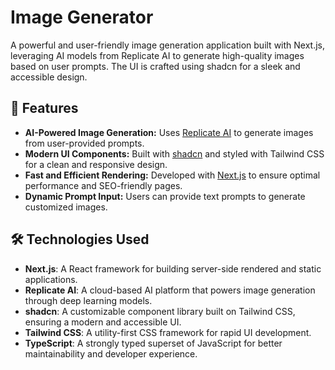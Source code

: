 # Image Generator

A powerful and user-friendly image generation application built with Next.js, leveraging AI models from Replicate AI to generate high-quality images based on user prompts. The UI is crafted using shadcn for a sleek and accessible design.

## 🚀 Features

- **AI-Powered Image Generation:** Uses [Replicate AI](https://replicate.com/) to generate images from user-provided prompts.
- **Modern UI Components:** Built with [shadcn](https://shadcn.dev/) and styled with Tailwind CSS for a clean and responsive design.
- **Fast and Efficient Rendering:** Developed with [Next.js](https://nextjs.org/) to ensure optimal performance and SEO-friendly pages.
- **Dynamic Prompt Input:** Users can provide text prompts to generate customized images.


## 🛠️ Technologies Used

- **Next.js**: A React framework for building server-side rendered and static applications.
- **Replicate AI**: A cloud-based AI platform that powers image generation through deep learning models.
- **shadcn**: A customizable component library built on Tailwind CSS, ensuring a modern and accessible UI.
- **Tailwind CSS**: A utility-first CSS framework for rapid UI development.
- **TypeScript**: A strongly typed superset of JavaScript for better maintainability and developer experience.


